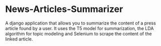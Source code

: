 # News-Articles-Summarizer
A django application that allows you to summarize the content of a press article found by a user. It uses the T5 model for summarization, the LDA algorithm for topic modeling and Selenium to scrape the content of the linked article.
